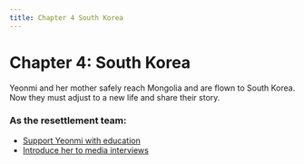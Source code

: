 ```yaml
---
title: Chapter 4 South Korea
---
```


# Chapter 4: South Korea

Yeonmi and her mother safely reach Mongolia and are flown to South Korea. Now they must adjust to a new life and share their story.

### As the resettlement team:
- [Support Yeonmi with education](chapter4-support)
- [Introduce her to media interviews](chapter4-media)
